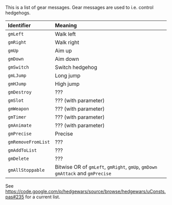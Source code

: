 This is a list of gear messages. Gear messages are used to i.e. control hedgehogs.

| **Identifier** | **Meaning** |
|:---------------|:------------|
| `gmLeft` | Walk left |
| `gmRight` | Walk right |
| `gmUp` | Aim up |
| `gmDown` | Aim down |
| `gmSwitch` | Switch hedgehog |
| `gmLJump` | Long jump |
| `gmHJump` | High jump |
| `gmDestroy` | ??? |
| `gmSlot` | ??? (with parameter) |
| `gmWeapon` | ??? (with parameter) |
| `gmTimer` | ??? (with parameter) |
| `gmAnimate` | ??? (with parameter) |
| `gmPrecise` | Precise |
| `gmRemoveFromList` | ??? |
| `gmAddToList` | ??? |
| `gmDelete` | ??? |
| `gmAllStoppable` | Bitwise OR of `gmLeft`, `gmRight`, `gmUp`, `gmDown` `gmAttack` and `gmPrecise` |

See https://code.google.com/p/hedgewars/source/browse/hedgewars/uConsts.pas#235 for a current list.
